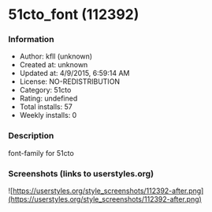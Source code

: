 # 51cto_font (112392)

### Information
- Author: kfll (unknown)
- Created at: unknown
- Updated at: 4/9/2015, 6:59:14 AM
- License: NO-REDISTRIBUTION
- Category: 51cto
- Rating: undefined
- Total installs: 57
- Weekly installs: 0


### Description
font-family for 51cto


### Screenshots (links to userstyles.org)
![https://userstyles.org/style_screenshots/112392-after.png](https://userstyles.org/style_screenshots/112392-after.png)


